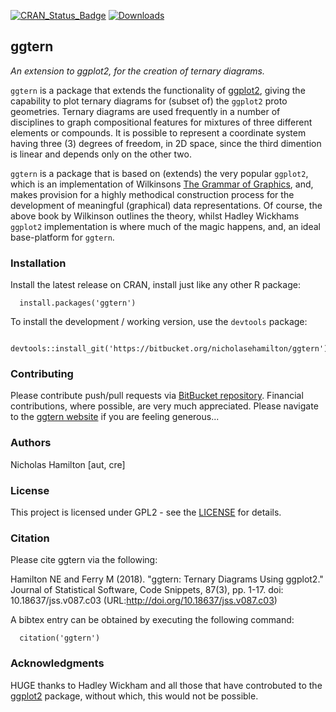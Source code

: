 [![CRAN_Status_Badge](http://www.r-pkg.org/badges/version/ggtern)](https://cran.r-project.org/package=ggtern)
[![Downloads](http://cranlogs.r-pkg.org/badges/ggtern)](https://cran.r-project.org/package=ggtern)

## ggtern

*An extension to ggplot2, for the creation of ternary diagrams.*

`ggtern` is a package that extends the functionality of [ggplot2](http://goo.gl/YDk79h), giving the capability to plot ternary diagrams for (subset of) the `ggplot2` proto geometries. Ternary diagrams are used frequently in a number of disciplines to graph compositional features for mixtures of three different elements or compounds. It is possible to represent a coordinate system having three (3) degrees of freedom, in 2D space, since the third dimention is linear and depends only on the other two. 

`ggtern` is a package that is based on (extends) the very popular `ggplot2`, which is an implementation of Wilkinsons [The Grammar of Graphics](http://goo.gl/G5DEo3),  and, makes provision for a highly methodical construction process for the development  of meaningful (graphical) data representations. Of course, the above book by Wilkinson outlines the theory, whilst Hadley Wickhams `ggplot2` implementation is where much of the magic happens, and, an ideal base-platform for `ggtern`.

### Installation

Install the latest release on CRAN, install just like any other R package:

```
  install.packages('ggtern')
```

To install the development / working version, use the `devtools` package:

```
  devtools::install_git('https://bitbucket.org/nicholasehamilton/ggtern')
```

### Contributing

Please contribute push/pull requests via [BitBucket repository](https://bitbucket.org/nicholasehamilton/ggtern). Financial contributions, where possible, are very much appreciated. Please navigate to the [ggtern website](http://www.ggtern.com) if you are feeling generous...

### Authors

Nicholas Hamilton [aut, cre]

### License

This project is licensed under GPL2 - see the [LICENSE](https://www.gnu.org/licenses/old-licenses/gpl-2.0.en.html) for details.

### Citation

Please cite ggtern via the following:

Hamilton NE and Ferry M (2018). "ggtern: Ternary Diagrams Using ggplot2." 
Journal of Statistical Software, Code Snippets, 87(3), pp. 1-17. 
doi: 10.18637/jss.v087.c03 (URL:http://doi.org/10.18637/jss.v087.c03)

A bibtex entry can be obtained by executing the following command:

```
  citation('ggtern')
```

### Acknowledgments

HUGE thanks to Hadley Wickham and all those that have controbuted to the [ggplot2](http://ggplot2.org/) package, without which, this would not be possible.

